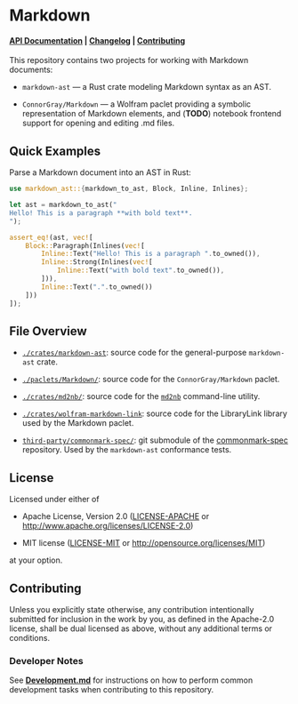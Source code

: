 # Markdown

#### [API Documentation](https://docs.rs/markdown-ast) | [Changelog](./docs/CHANGELOG-markdown-ast.md) | [Contributing](#contributing)

This repository contains two projects for working with Markdown
documents:

* `markdown-ast` — a Rust crate modeling Markdown
  syntax as an AST.

* `ConnorGray/Markdown` — a Wolfram paclet providing a
  symbolic representation of Markdown elements, and (**TODO**) notebook frontend
  support for opening and editing .md files.

## Quick Examples

Parse a Markdown document into an AST in Rust:

```rust
use markdown_ast::{markdown_to_ast, Block, Inline, Inlines};

let ast = markdown_to_ast("
Hello! This is a paragraph **with bold text**.
");

assert_eq!(ast, vec![
    Block::Paragraph(Inlines(vec![
        Inline::Text("Hello! This is a paragraph ".to_owned()),
        Inline::Strong(Inlines(vec![
            Inline::Text("with bold text".to_owned()),
        ])),
        Inline::Text(".".to_owned())
    ]))
]);
```

## File Overview

* [`./crates/markdown-ast`](./crates/markdown-ast/): source code for the
  general-purpose `markdown-ast` crate.

* [`./paclets/Markdown/`](./Markdown/): source code for the
  `ConnorGray/Markdown` paclet.

* [`./crates/md2nb/`](./crates/md2nb): source code for the
  [`md2nb`](https://crates.io/crates/md2nb) command-line utility.

* [`./crates/wolfram-markdown-link`](./crates/wolfram-markdown-link/): source
  code for the LibraryLink library used by the Markdown paclet.

* [`third-party/commonmark-spec/`](./third-party/): git submodule of the
  [commonmark-spec](https://github.com/commonmark/commonmark-spec/) repository.
  Used by the `markdown-ast` conformance tests.

## License

Licensed under either of

* Apache License, Version 2.0
  ([LICENSE-APACHE](./LICENSE-APACHE) or <http://www.apache.org/licenses/LICENSE-2.0>)

* MIT license
  ([LICENSE-MIT](./LICENSE-MIT) or <http://opensource.org/licenses/MIT>)

at your option.

## Contributing

Unless you explicitly state otherwise, any contribution intentionally submitted
for inclusion in the work by you, as defined in the Apache-2.0 license, shall be
dual licensed as above, without any additional terms or conditions.

### Developer Notes

See [**Development.md**](./docs/Development.md) for instructions on how to
perform common development tasks when contributing to this repository.